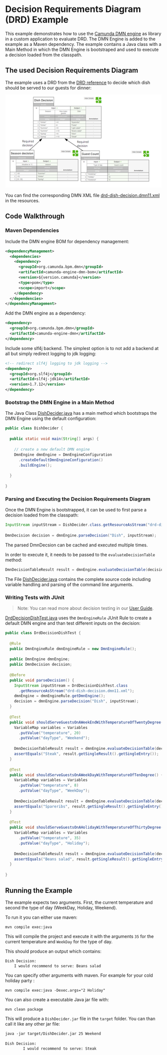 # Decision Requirements Diagram (DRD) Example

This example demonstrates how to use the [Camunda DMN engine] as library
in a custom application to evaluate DRD. The DMN Engine is added to the example as a Maven dependency.
The example contains a Java class with a Main Method in which the DMN Engine is bootstraped and
used to execute a decision loaded from the classpath.

## The used Decision Requirements Diagram

The example uses a DRD from the [DRD reference] to decide which dish should be served to our guests for dinner:

![Dish Decision]

You can find the corresponding DMN XML file [drd-dish-decision.dmn11.xml] in the
resources.

## Code Walkthrough

### Maven Dependencies

Include the DMN engine BOM for dependency management:

```xml
<dependencyManagement>
  <dependencies>
    <dependency>
      <groupId>org.camunda.bpm.dmn</groupId>
      <artifactId>camunda-engine-dmn-bom</artifactId>
      <version>${version.camunda}</version>
      <type>pom</type>
      <scope>import</scope>
    </dependency>
  </dependencies>
</dependencyManagement>
```

Add the DMN engine as a dependency:

```xml
<dependency>
  <groupId>org.camunda.bpm.dmn</groupId>
  <artifactId>camunda-engine-dmn</artifactId>
</dependency>
```

Include some slf4j backend. The simplest option is to not add a backend at all but simply redirect logging to jdk logging:

```xml
<!-- redirect slf4j logging to jdk logging -->
<dependency>
  <groupId>org.slf4j</groupId>
  <artifactId>slf4j-jdk14</artifactId>
  <version>1.7.12</version>
</dependency>
```

### Bootstrap the DMN Engine in a Main Method

The Java Class [DishDecider.java] has a main method which bootstraps the DMN Engine using the
default configuration:

```java
public class DishDecider {

  public static void main(String[] args) {

    // create a new default DMN engine
    DmnEngine dmnEngine = DmnEngineConfiguration
      .createDefaultDmnEngineConfiguration()
      .buildEngine();

  }

}

```

### Parsing and Executing the Decision Requirements Diagram

Once the DMN Engine is bootstrapped, it can be used to first parse a decision loaded from the classpath:

```java
InputStream inputStream = DishDecider.class.getResourceAsStream("drd-dish-decision.dmn11.xml");

DmnDecision decision = dmnEngine.parseDecision("Dish", inputStream);

```

The parsed DmnDecsion can be cached and executed multiple times.

In order to execute it, it needs to be passed to the `evaluateDecisionTable` method:

```java
DmnDecisionTableResult result = dmnEngine.evaluateDecisionTable(decision, variables);
```

The File [DishDecider.java] contains the complete source code including variable handling and parsing
of the command line arguments.

### Writing Tests with JUnit

> Note: You can read more about decision testing in our [User Guide].

[DrdDecisionDishTest.java] uses the `DmnEngineRule` JUnit Rule to create a default DMN engine and than test different
inputs on the decision:

```java
public class DrdDecisionDishTest {
  
  @Rule
  public DmnEngineRule dmnEngineRule = new DmnEngineRule();
  
  public DmnEngine dmnEngine;
  public DmnDecision decision;
  
  @Before
  public void parseDecision() {
    InputStream inputStream = DrdDecisionDishTest.class
      .getResourceAsStream("drd-dish-decision.dmn11.xml");
    dmnEngine = dmnEngineRule.getDmnEngine();
    decision = dmnEngine.parseDecision("Dish", inputStream);
  }
  
  @Test
  public void shouldServeGuestsOnAWeekEndWithTemperatureOfTwentyDegree() {
    VariableMap variables = Variables
      .putValue("temperature", 20)
      .putValue("dayType", "Weekend");
    
    DmnDecisionTableResult result = dmnEngine.evaluateDecisionTable(decision, variables);
    assertEquals("Steak", result.getSingleResult().getSingleEntry());
  }
  
  @Test
  public void shouldServeGuestsOnAWeekDayWithTemperatureOfTenDegree() {
    VariableMap variables = Variables
      .putValue("temperature", 8)
      .putValue("dayType", "WeekDay");
    
    DmnDecisionTableResult result = dmnEngine.evaluateDecisionTable(decision, variables);
    assertEquals("Spareribs", result.getSingleResult().getSingleEntry());
  }
  
  @Test
  public void shouldServeGuestsOnAHolidayWithTemperatureOfThirtyDegree() {
    VariableMap variables = Variables
      .putValue("temperature", 35)
      .putValue("dayType", "Holiday");
    
    DmnDecisionTableResult result = dmnEngine.evaluateDecisionTable(decision, variables);
    assertEquals("Beans salad", result.getSingleResult().getSingleEntry());
  }
  
}
```

## Running the Example

The example expects two arguments. First, the current temperature and second the type of day (WeekDay, Holiday, Weekend).

To run it you can either use maven:

```
mvn compile exec:java
```

This will compile the project and execute it with the arguments
`35` for the current temperature and `WeekDay` for the type of day.

This should produce an output which contains:

```
Dish Decision:
	I would recommend to serve: Beans salad
```

You can specify other arguments with maven. For example for your cold holiday party :

```
mvn compile exec:java -Dexec.args="2 Holiday"
```

You can also create a executable Java jar file with:

```
mvn clean package
```

This will produce a `DishDecider.jar` file in the `target` folder. You can
than call it like any other jar file:

```
java -jar target/DishDecider.jar 25 Weekend

Dish Decision:
        I would recommend to serve: Steak
```


[Camunda DMN engine]: https://docs.camunda.org/manual/user-guide/dmn-engine/
[DRD reference]: http://stage.docs.camunda.org/manual/develop/reference/dmn11/drd/
[Dish Decision]: src/main/resources/org/camunda/bpm/example/drd/dish-decision.png
[drd-dish-decision.dmn11.xml]: src/main/resources/org/camunda/bpm/example/drd/drd-dish-decision.dmn11.xml
[DishDecider.java]: src/main/java/org/camunda/bpm/example/drd/DishDecider.java
[User Guide]: https://docs.camunda.org/manual/user-guide/dmn-engine/testing/
[DrdDecisionDishTest.java]: src/test/java/org/camunda/bpm/example/drd/DrdDecisionDishTest.java
